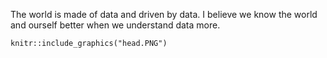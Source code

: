 The world is made of data and driven by data. I believe we know the world and ourself better when we understand data more.


```{r graphics, out.width = "800px", echo = FALSE}
knitr::include_graphics("head.PNG")
```


